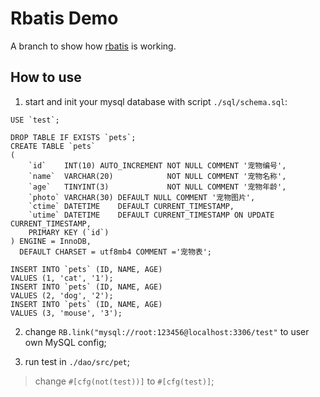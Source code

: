 # Rbatis Demo

A branch to show how [rbatis](https://github.com/rbatis/rbatis) is working.

## How to use

1. start and init your mysql database with script `./sql/schema.sql`:

```mysql
USE `test`;

DROP TABLE IF EXISTS `pets`;
CREATE TABLE `pets`
(
    `id`    INT(10) AUTO_INCREMENT NOT NULL COMMENT '宠物编号',
    `name`  VARCHAR(20)            NOT NULL COMMENT '宠物名称',
    `age`   TINYINT(3)             NOT NULL COMMENT '宠物年龄',
    `photo` VARCHAR(30) DEFAULT NULL COMMENT '宠物图片',
    `ctime` DATETIME    DEFAULT CURRENT_TIMESTAMP,
    `utime` DATETIME    DEFAULT CURRENT_TIMESTAMP ON UPDATE CURRENT_TIMESTAMP,
    PRIMARY KEY (`id`)
) ENGINE = InnoDB,
  DEFAULT CHARSET = utf8mb4 COMMENT ='宠物表';

INSERT INTO `pets` (ID, NAME, AGE)
VALUES (1, 'cat', '1');
INSERT INTO `pets` (ID, NAME, AGE)
VALUES (2, 'dog', '2');
INSERT INTO `pets` (ID, NAME, AGE)
VALUES (3, 'mouse', '3');
```

2. change `RB.link("mysql://root:123456@localhost:3306/test"` to user own MySQL config;

3. run test in `./dao/src/pet`;

> change `#[cfg(not(test))]` to `#[cfg(test)]`;
